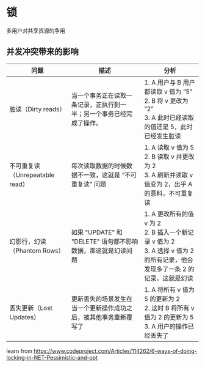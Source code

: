 # 锁

多用户对共享资源的争用

## 并发冲突带来的影响

| 问题                            | 描述                                                         | 分析                                                         |
| ------------------------------- | ------------------------------------------------------------ | ------------------------------------------------------------ |
| 脏读（Dirty reads）             | 当一个事务正在读取一条记录，正执行到一半；另一个事务已经完成了操作。 | 1. A 用户与 B 用户都读取 v 值为 “5”<br />2. B 将 v 更改为 “2”<br />3. A 此时已经读取的值还是 5，此时已经发生脏读 |
| 不可重复读（Unrepeatable read） | 每次读取数据的时候数据不一致，这就是 “不可重复读” 问题       | 1. A 读取 v 值为 5<br />2. B 读取 v 并更改为 2<br />3. A 刷新并读取 v 值变为 2，出乎 A 的意料，不可重复读 |
| 幻影行，幻读（Phantom Rows）    | 如果 "UPDATE" 和 "DELETE" 语句都不影响数据，那这就是幻读问题 | 1. A 更改所有的值 v 为 2<br />2. B 插入一个新记录 v 值为 2<br />3. A 选择 v 值为 2 的所有记录，他会发现多了一条 2 的记录，这就是幻读 |
| 丢失更新（Lost Updates）        | 更新丢失的场景发生在当一个更新操作成功之后，被其他事务重新覆写了 | 1. A 将所有 v 值为 5 的更新为 2<br />2. 这时 B 将所有 v 值为 2 的更新为 5<br />3. A 用户的操作已经丢失了 |





learn from https://www.codeproject.com/Articles/114262/6-ways-of-doing-locking-in-NET-Pessimistic-and-opt